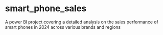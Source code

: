 # smart_phone_sales
A power BI project covering a detailed analysis on the sales performance of  smart phones in 2024 across various brands and regions
